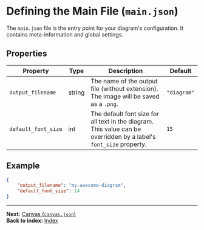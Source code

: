 # Defining the Main File (`main.json`)

The `main.json` file is the entry point for your diagram's configuration. It contains meta-information and global settings.

## Properties

| Property            | Type   | Description                                                                                                                 | Default       |
| ------------------- | ------ | --------------------------------------------------------------------------------------------------------------------------- | ------------- |
| `output_filename`   | string | The name of the output file (without extension). The image will be saved as a `.png`.                                         | `"diagram"`   |
| `default_font_size` | int    | The default font size for all text in the diagram. This value can be overridden by a label's `font_size` property. | `15`          |

## Example

```json
{
    "output_filename": "my-awesome-diagram",
    "default_font_size": 14
}
```

---
**Next:** [Canvas (`canvas.json`)](./defining-canvas.md)\
**Back to index:** [Index](./index.md)